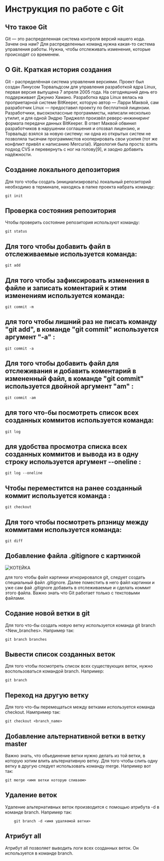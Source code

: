 # **Инструкция по работе с Git**
## Что такое Git
Git — это распределенная система контроля версий нашего кода. Зачем она нам? Для распределенных команд нужна какая-то система управления работы. Нужна, чтобы отслеживать изменения, которые происходят со временем. 

## О Git. Краткая история создания

Git - распределённая система управления версиями. Проект был создан Линусом Торвальдсом для управления разработкой ядра Linux, первая версия выпущена 7 апреля 2005 года. На сегодняшний день его поддерживает Джунио Хамано.
Разработка ядра Linux велась на проприетарной системе BitKeeper, которую автор — Ларри Маквой, сам разработчик Linux — предоставил проекту по бесплатной лицензии. Разработчики, высококлассные программисты, написали несколько утилит, и для одной Эндрю Триджелл произвёл реверс-инжиниринг формата передачи данных BitKeeper. В ответ Маквой обвинил разработчиков в нарушении соглашения и отозвал лицензию, и Торвальдс взялся за новую систему: ни одна из открытых систем не позволяла тысячам программистов кооперировать свои усилия (тот же конфликт привёл к написанию Mercurial). Идеология была проста: взять подход CVS и перевернуть с ног на голову[9], и заодно добавить надёжности.


## Создание локального депозитория

Для того чтобы создать (инициализировать) локальный репозиторий необходимо в терминале, находясь в папке проекта набрать команду:

    git init

## Проверка состояния репозитория

Чтобы проверить состояние репозитория используют команду:

    git status

## Для того чтобы добавить файл в отслеживаемые используется команда:

    git add

## Для того чтобы зафиксировать изменения в файле и записать коментарий к этим изменениям используется команда:

    git commit -m

## для того чтобы лишний раз не писать команду "git add", в команде "git commit" используется аргумент "-a" :

    git commit -a


## Для того чтобы добавить файл для отслеживания и добавить коментарий в измененный файл, в команде "git commit" используется двойной аргумент "am" :

    git commit -am

## для того что-бы посмотреть список всех созданных коммитов используется команда:

    git log

## для удобства просмотра списка всех созданных коммитов и вывода из в одну строку используется аргумент --oneline :

    git log --oneline

## Чтобы переместится на ранее созданный коммит используется команда :

    git checkout

## Для того чтобы посмотреть рпзницу между коммитами используется команда:

    git diff


## Добавление файла .gitignore с картинкой
![КОТЕЙКА](koteika.jpg)

для того чтобы файл картинки игнорировался git, следует создать специальный файл .gitignore. Далее поместить в него файл картинки и уже сам фай .gitignore добавить в отслеживаемые и сделать коммит этого файла.
Важно знать что Git работает только с текстовыми файлами.


## Содание новой ветки в git

Для того что-бы создать новую ветку используется команда 
git branch <New_branches>. Например так:
    
    git branch branches


## Вывести список созданных веток


Для того чтобы посмотреть список всех существующих веток, нужно воспользоваться командой branch. Например:

    git branch






## Переход на другую ветку 

Для того что-бы перемещаться между ветками используется команда checkout. Нампример так:

    git checkout <branch_name>


## Добавление альтернативной ветки в ветку master








Важно знать, что обьединение ветки нужно делать из той ветки, в которую хотим влить альтернативную ветку.
Для того чтобы слить одну ветку в другую следует использовать команду merge. Например вот так:

    git merge <имя ветки которую сливаем>


## Удаление веток

Удаление альтернативных веток производится с помощью атрибута -d в команде branch. Например так:

        git branch -d <имя удаляемой ветки>


## Атрибут all

Атрибут all позволяет выводить логи всех созданных веток. Он используется в команде branch.
